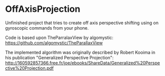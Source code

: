 # OffAxisProjection

Unfinished project that tries to create off axis perspective shifting using on gyroscopic commands from your phone. 

Code is based upon TheParralaxView by algomystic: https://github.com/algomystic/TheParallaxView

The implemented algorithm was originally described by Robert Kooima in his publication "Generalized Perspective Projection": http://160592857366.free.fr/joe/ebooks/ShareData/Generalized%20Perspective%20Projection.pdf

